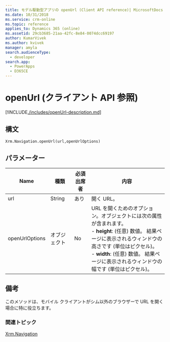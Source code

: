 ```yaml
---
title: モデル駆動型アプリの openUrl (Client API reference)| MicrosoftDocs
ms.date: 10/31/2018
ms.service: crm-online
ms.topic: reference
applies_to: Dynamics 365 (online)
ms.assetid: 29cb3685-21aa-42fc-8e84-0074dcc69197
author: KumarVivek
ms.author: kvivek
manager: amyla
search.audienceType:
  - developer
search.app:
  - PowerApps
  - D365CE
---
```

# <a name="openurl-client-api-reference"></a>openUrl (クライアント API 参照)



[!INCLUDE[./includes/openUrl-description.md](./includes/openUrl-description.md)]

## <a name="syntax"></a>構文

`Xrm.Navigation.openUrl(url,openUrlOptions)`

## <a name="parameters"></a>パラメーター

|Name |種類​​ |必須出席者 |内容 |
|---|---|---|---|
|url|String|あり|開く URL。|
|openUrlOptions|オブジェクト|No|URL を開くためのオプション。オブジェクトには次の属性が含まれます。<br/>- **height**: (任意) 数値。 結果ページに表示されるウィンドウの高さです (単位はピクセル)。<br/>- **width**: (任意) 数値。 結果ページに表示されるウィンドウの幅です (単位はピクセル)。|

## <a name="remarks"></a>備考

このメソッドは、モバイル クライアントがシム以外のブラウザーで URL を開く場合に特に役立ちます。

 ### <a name="related-topics"></a>関連トピック

[Xrm.Navigation](../xrm-navigation.md)

